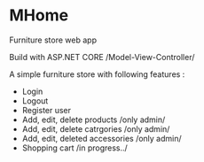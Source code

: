 # MHome
Furniture store web app

Build with ASP.NET CORE /Model-View-Controller/

A simple furniture store with following features :
- Login
- Logout
- Register user
- Add, edit, delete products /only admin/
- Add, edit, delete catrgories /only admin/
- Add, edit, deleted accessories /only admin/
- Shopping cart /in progress../
